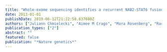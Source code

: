 ```yaml
---
title: "Whole-exome sequencing identifies a recurrent NAB2-STAT6 fusion in solitary fibrous tumors"
date: 2013-01-01
publishDate: 2019-06-12T21:22:58.837680Z
authors: ["Juliann Chmielecki", "Aimee M Crago", "Mara Rosenberg", "Rachael O'Connor", "Sarah R Walker", "Lauren Ambrogio", "Daniel Auclair", "Aaron McKenna", "Michael C Heinrich", "David A Frank", " others"]
publication_types: ["2"]
abstract: ""
featured: false
publication: "*Nature genetics*"
---
```


